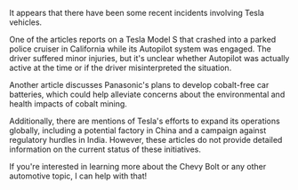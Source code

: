 It appears that there have been some recent incidents involving Tesla vehicles. 

One of the articles reports on a Tesla Model S that crashed into a parked police cruiser in California while its Autopilot system was engaged. The driver suffered minor injuries, but it's unclear whether Autopilot was actually active at the time or if the driver misinterpreted the situation.

Another article discusses Panasonic's plans to develop cobalt-free car batteries, which could help alleviate concerns about the environmental and health impacts of cobalt mining.

Additionally, there are mentions of Tesla's efforts to expand its operations globally, including a potential factory in China and a campaign against regulatory hurdles in India. However, these articles do not provide detailed information on the current status of these initiatives.

If you're interested in learning more about the Chevy Bolt or any other automotive topic, I can help with that!